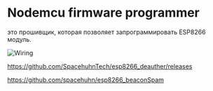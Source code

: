 # Nodemcu firmware programmer 
 это прошивщик, которая позволяет запрограммировать ESP8266 модуль.
 
 ![Wiring](Resources/imgpreview.jpg)
 
https://github.com/SpacehuhnTech/esp8266_deauther/releases

https://github.com/spacehuhn/esp8266_beaconSpam
